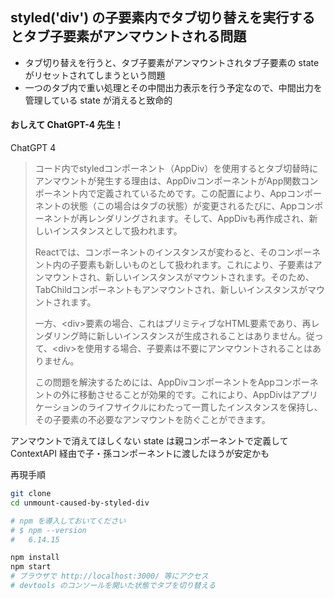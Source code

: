## styled('div') の子要素内でタブ切り替えを実行するとタブ子要素がアンマウントされる問題
- タブ切り替えを行うと、タブ子要素がアンマウントされタブ子要素の state がリセットされてしまうという問題
- 一つのタブ内で重い処理とその中間出力表示を行う予定なので、中間出力を管理している state が消えると致命的

#### おしえて ChatGPT-4 先生！
ChatGPT 4

> コード内でstyledコンポーネント（AppDiv）を使用するとタブ切替時にアンマウントが発生する理由は、AppDivコンポーネントがApp関数コンポーネント内で定義されているためです。この配置により、Appコンポーネントの状態（この場合はタブの状態）が変更されるたびに、Appコンポーネントが再レンダリングされます。そして、AppDivも再作成され、新しいインスタンスとして扱われます。
>
> Reactでは、コンポーネントのインスタンスが変わると、そのコンポーネント内の子要素も新しいものとして扱われます。これにより、子要素はアンマウントされ、新しいインスタンスがマウントされます。そのため、TabChildコンポーネントもアンマウントされ、新しいインスタンスがマウントされます。
> 
> 一方、\<div>要素の場合、これはプリミティブなHTML要素であり、再レンダリング時に新しいインスタンスが生成されることはありません。従って、\<div>を使用する場合、子要素は不要にアンマウントされることはありません。
> 
> この問題を解決するためには、AppDivコンポーネントをAppコンポーネントの外に移動させることが効果的です。これにより、AppDivはアプリケーションのライフサイクルにわたって一貫したインスタンスを保持し、その子要素の不必要なアンマウントを防ぐことができます。


アンマウントで消えてほしくない state は親コンポーネントで定義して ContextAPI 経由で子・孫コンポーネントに渡したほうが安定かも

再現手順
```sh
git clone 
cd unmount-caused-by-styled-div

# npm を導入しておいてください
# $ npm --version
#   6.14.15

npm install
npm start
# ブラウザで http://localhost:3000/ 等にアクセス
# devtools のコンソールを開いた状態でタブを切り替える
```
